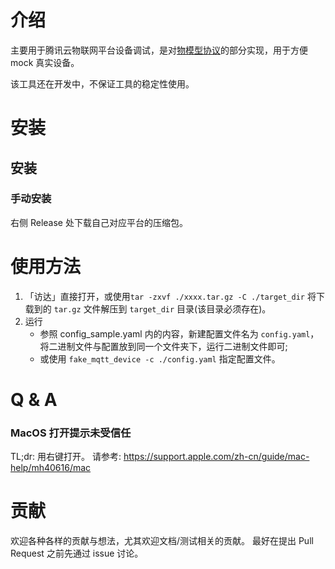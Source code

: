 # 介绍

主要用于腾讯云物联网平台设备调试，是对[物模型协议](https://cloud.tencent.com/document/product/1081/34916)的部分实现，用于方便 mock 真实设备。

该工具还在开发中，不保证工具的稳定性使用。
# 安装

## 安装

### 手动安装 
右侧 Release 处下载自己对应平台的压缩包。

# 使用方法

1. 「访达」直接打开，或使用`tar -zxvf ./xxxx.tar.gz -C ./target_dir` 将下载到的 `tar.gz` 文件解压到 `target_dir` 目录(该目录必须存在)。
2. 运行
   - 参照 config_sample.yaml 内的内容，新建配置文件名为 `config.yaml`，将二进制文件与配置放到同一个文件夹下，运行二进制文件即可;
   - 或使用 `fake_mqtt_device -c ./config.yaml` 指定配置文件。



# Q & A

### MacOS 打开提示未受信任
TL;dr: 用右键打开。
请参考: https://support.apple.com/zh-cn/guide/mac-help/mh40616/mac


# 贡献

欢迎各种各样的贡献与想法，尤其欢迎文档/测试相关的贡献。
最好在提出 Pull Request 之前先通过 issue 讨论。

